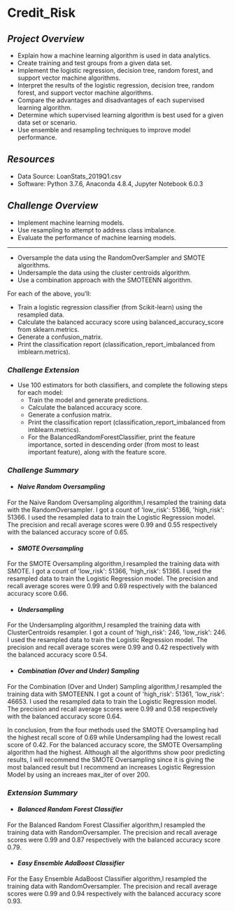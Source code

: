 # Credit_Risk

## ***Project Overview***

  * Explain how a machine learning algorithm is used in data analytics.
  * Create training and test groups from a given data set.
  * Implement the logistic regression, decision tree, random forest, and support vector machine algorithms.
  * Interpret the results of the logistic regression, decision tree, random forest, and support vector machine algorithms.
  * Compare the advantages and disadvantages of each supervised learning algorithm.
  * Determine which supervised learning algorithm is best used for a given data set or scenario.
  * Use ensemble and resampling techniques to improve model performance.
  
## ***Resources***
  
  * Data Source: LoanStats_2019Q1.csv
  * Software: Python 3.7.6, Anaconda 4.8.4, Jupyter Notebook 6.0.3
  
## ***Challenge Overview***
  
  * Implement machine learning models.
  * Use resampling to attempt to address class imbalance.
  * Evaluate the performance of machine learning models.
  
***
  * Oversample the data using the RandomOverSampler and SMOTE algorithms.
  * Undersample the data using the cluster centroids algorithm.
  * Use a combination approach with the SMOTEENN algorithm.

For each of the above, you’ll:

  * Train a logistic regression classifier (from Scikit-learn) using the resampled data.
  * Calculate the balanced accuracy score using balanced_accuracy_score from sklearn.metrics.
  * Generate a confusion_matrix.
  * Print the classification report (classification_report_imbalanced from imblearn.metrics).

### ***Challenge Extension***
* Use 100 estimators for both classifiers, and complete the following steps for each model:
  * Train the model and generate predictions.
  * Calculate the balanced accuracy score.
  * Generate a confusion matrix.
  * Print the classification report (classification_report_imbalanced from imblearn.metrics).
  * For the BalancedRandomForestClassifier, print the feature importance, sorted in descending order (from most to least important feature), along with the feature score.


### ***Challenge Summary***

* #### ***Naive Random Oversampling***

For the Naive Random Oversampling algorithm,I resampled the training data with the RandomOversampler. I got a count of 'low_risk': 51366, 'high_risk': 51366. I used the resampled data to train the Logistic Regression model. The precision and recall average scores were 0.99 and 0.55 respectively with the balanced accuracy score of 0.65. 


* #### ***SMOTE Oversampling***

For the SMOTE Oversampling algorithm,I resampled the training data with SMOTE. I got a count of 'low_risk': 51366, 'high_risk': 51366. I used the resampled data to train the Logistic Regression model. The precision and recall average scores were 0.99 and 0.69 respectively with the balanced accuracy score 0.66. 

* #### ***Undersampling***

For the Undersampling algorithm,I resampled the training data with ClusterCentroids resampler. I got a count of 'high_risk': 246, 'low_risk': 246. I used the resampled data to train the Logistic Regression model. The precision and recall average scores were 0.99 and 0.42 respectively with the balanced accuracy score 0.54.

* #### ***Combination (Over and Under) Sampling***

For the Combination (Over and Under) Sampling algorithm,I resampled the training data with SMOTEENN. I got a count of 'high_risk': 51361, 'low_risk': 46653. I used the resampled data to train the Logistic Regression model. The precision and recall average scores were 0.99 and 0.58 respectively with the balanced accuracy score 0.64.

In conclusion, from the four methods used the SMOTE Oversampling had the highest recall score of 0.69 while Undersampling had the lowest recall score of 0.42. For the balanced accuracy score, the SMOTE Oversampling algorithm had the highest. Although all the algorithms show poor predicting results, I will recommend the SMOTE Oversampling since it is giving the most balanced result but I recommend an increases Logistic Regression Model by using an increaes max_iter of over 200.

### ***Extension Summary***

* #### ***Balanced Random Forest Classifier***

For the Balanced Random Forest Classifier algorithm,I resampled the training data with RandomOversampler. The precision and recall average scores were 0.99 and 0.87 respectively with the balanced accuracy score 0.79.

* #### ***Easy Ensemble AdaBoost Classifier***

For the Easy Ensemble AdaBoost Classifier algorithm,I resampled the training data with RandomOversampler. The precision and recall average scores were 0.99 and 0.94 respectively with the balanced accuracy score 0.93.
